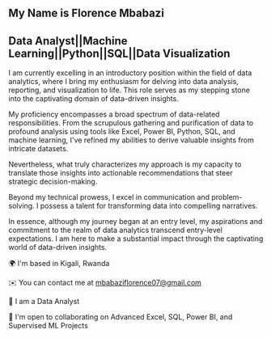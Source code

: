 ## My Name is Florence Mbabazi
## Data Analyst||Machine Learning||Python||SQL||Data Visualization
I am currently excelling in an introductory position within the field of data analytics, where I bring my enthusiasm for delving into data analysis, reporting, and visualization to life. This role serves as my stepping stone into the captivating domain of data-driven insights.

My proficiency encompasses a broad spectrum of data-related responsibilities. From the scrupulous gathering and purification of data to profound analysis using tools like Excel, Power BI, Python, SQL, and machine learning, I've refined my abilities to derive valuable insights from intricate datasets.

Nevertheless, what truly characterizes my approach is my capacity to translate those insights into actionable recommendations that steer strategic decision-making.

Beyond my technical prowess, I excel in communication and problem-solving. I possess a talent for transforming data into compelling narratives.

In essence, although my journey began at an entry level, my aspirations and commitment to the realm of data analytics transcend entry-level expectations. I am here to make a substantial impact through the captivating world of data-driven insights.

🌍  I'm based in Kigali, Rwanda

✉️  You can contact me at mbabaziflorence07@gmail.com

🧠  I am a Data Analyst

🤝  I'm open to collaborating on Advanced Excel, SQL, Power BI, and Supervised ML Projects
